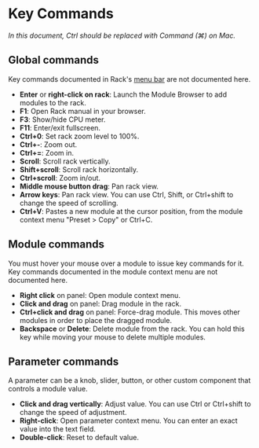 # Key Commands

*In this document, Ctrl should be replaced with Command (⌘) on Mac.*

## Global commands

Key commands documented in Rack's [menu bar](MenuBar.html) are not documented here.

- **Enter** or **right-click on rack**: Launch the Module Browser to add modules to the rack.
- **F1**: Open Rack manual in your browser.
- **F3**: Show/hide CPU meter.
- **F11**: Enter/exit fullscreen.
- **Ctrl+0**: Set rack zoom level to 100%.
- **Ctrl+-**: Zoom out.
- **Ctrl+=**: Zoom in.
- **Scroll**: Scroll rack vertically.
- **Shift+scroll**: Scroll rack horizontally.
- **Ctrl+scroll**: Zoom in/out.
- **Middle mouse button drag**: Pan rack view.
- **Arrow keys**: Pan rack view. You can use Ctrl, Shift, or Ctrl+shift to change the speed of scrolling.
- **Ctrl+V**: Pastes a new module at the cursor position, from the module context menu "Preset > Copy" or Ctrl+C.

## Module commands

You must hover your mouse over a module to issue key commands for it.
Key commands documented in the module context menu are not documented here.

- **Right click** on panel: Open module context menu.
- **Click and drag** on panel: Drag module in the rack.
- **Ctrl+click and drag** on panel: Force-drag module. This moves other modules in order to place the dragged module.
- **Backspace** or **Delete**: Delete module from the rack. You can hold this key while moving your mouse to delete multiple modules.

## Parameter commands

A parameter can be a knob, slider, button, or other custom component that controls a module value.

- **Click and drag vertically**: Adjust value. You can use Ctrl or Ctrl+shift to change the speed of adjustment.
- **Right-click**: Open parameter context menu. You can enter an exact value into the text field.
- **Double-click**: Reset to default value.
